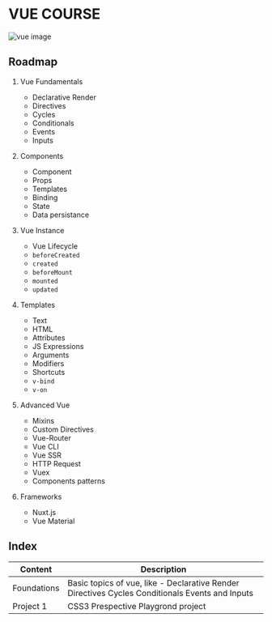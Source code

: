 # VUE COURSE

![vue image](https://repository-images.githubusercontent.com/191117003/a3b1f600-8b7e-11e9-8919-695ab3bcc877)

## Roadmap

1. Vue Fundamentals

    - Declarative Render
    - Directives
    - Cycles
    - Conditionals
    - Events
    - Inputs

2. Components

    - Component
    - Props
    - Templates
    - Binding
    - State
    - Data persistance

3. Vue Instance

    - Vue Lifecycle
    - `beforeCreated`
    - `created`
    - `beforeMount`
    - `mounted`
    - `updated`

4. Templates

    - Text
    - HTML
    - Attributes
    - JS Expressions
    - Arguments
    - Modifiers
    - Shortcuts
    - `v-bind`
    - `v-on`

5. Advanced Vue

    - Mixins
    - Custom Directives
    - Vue-Router
    - Vue CLI
    - Vue SSR
    - HTTP Request
    - Vuex
    - Components patterns

6. Frameworks

    - Nuxt.js
    - Vue Material

## Index

| Content     | Description                                                                                     |
| ----------- | ----------------------------------------------------------------------------------------------- |
| Foundations | Basic topics of vue, like - Declarative Render Directives Cycles Conditionals Events and Inputs |
| Project 1   | CSS3 Prespective Playgrond project                                                              |

